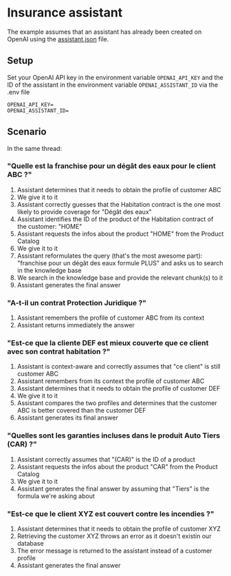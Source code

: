 Insurance assistant
===================

The example assumes that an assistant has already been created on OpenAI using the [assistant.json](./assistant.json) file.

## Setup

Set your OpenAI API key in the environment variable `OPENAI_API_KEY` and the ID of the assistant in the environment variable `OPENAI_ASSISTANT_ID` via the .env file

```
OPENAI_API_KEY=
OPENAI_ASSISTANT_ID=
```

## Scenario

In the same thread:

### "Quelle est la franchise pour un dégât des eaux pour le client ABC ?"

1. Assistant determines that it needs to obtain the profile of customer ABC
2. We give it to it
3. Assistant correctly guesses that the Habitation contract is the one most likely to provide coverage for "Dégât des eaux"
4. Assistant identifies the ID of the product of the Habitation contract of the customer: "HOME"
5. Assistant requests the infos about the product "HOME" from the Product Catalog
6. We give it to it
5. Assistant reformulates the query (that's the most awesome part): "franchise pour un dégât des eaux formule PLUS" and asks us to search in the knowledge base
6. We search in the knowledge base and provide the relevant chunk(s) to it
7. Assistant generates the final answer

### "A-t-il un contrat Protection Juridique ?"

1. Assistant remembers the profile of customer ABC from its context
2. Assistant returns immediately the answer

### "Est-ce que la cliente DEF est mieux couverte que ce client avec son contrat habitation ?"

1. Assistant is context-aware and correctly assumes that "ce client" is still customer ABC
2. Assistant remembers from its context the profile of customer ABC
3. Assistant determines that it needs to obtain the profile of customer DEF
4. We give it to it
5. Assistant compares the two profiles and determines that the customer ABC is better covered than the customer DEF
6. Assistant generates its final answer

### "Quelles sont les garanties incluses dans le produit Auto Tiers (CAR) ?"

1. Assistant correctly assumes that "(CAR)" is the ID of a product
2. Assistant requests the infos about the product "CAR" from the Product Catalog
3. We give it to it
4. Assistant generates the final answer by assuming that "Tiers" is the formula we're asking about

### "Est-ce que le client XYZ est couvert contre les incendies ?"

1. Assistant determines that it needs to obtain the profile of customer XYZ
2. Retrieving the customer XYZ throws an error as it doesn't existin our database
3. The error message is returned to the assistant instead of a customer profile
4. Assistant generates the final answer
